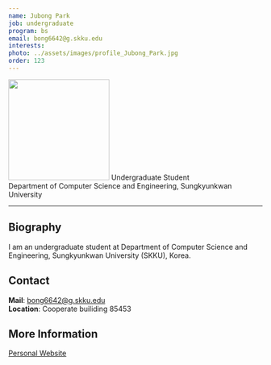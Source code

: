 ```yaml
---
name: Jubong Park
job: undergraduate
program: bs
email: bong6642@g.skku.edu
interests: 
photo: ../assets/images/profile_Jubong_Park.jpg
order: 123
---
```


<img src="../../assets/images/profile_Jubong_Park.jpg" width="200" height="200">
Undergraduate Student<br>Department of Computer Science and Engineering, Sungkyunkwan University<br>

<hr>

## Biography
I am an undergraduate student at Department of Computer Science and Engineering, Sungkyunkwan University (SKKU), Korea. 

## Contact
**Mail**: bong6642@g.skku.edu<br>
**Location**: Cooperate builiding 85453

## More Information
[Personal Website](https://github.com/Park-Jubong)
